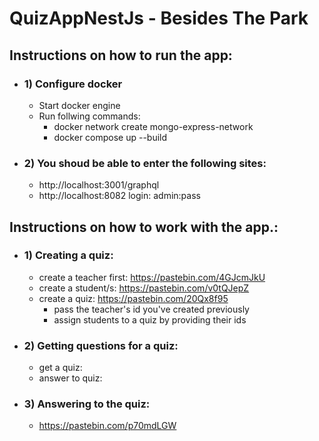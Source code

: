 # QuizAppNestJs - Besides The Park

## Instructions on how to run the app:
- ### 1) Configure docker
    - Start docker engine 
    - Run follwing commands: 
      - docker network create mongo-express-network
      - docker compose up --build
- ### 2) You shoud be able to enter the following sites:
    - http://localhost:3001/graphql
    - http://localhost:8082 login: admin:pass
## Instructions on how to work with the app.:
- ### 1) Creating a quiz:
    - create a teacher first: https://pastebin.com/4GJcmJkU
    - create a student/s: https://pastebin.com/v0tQJepZ
    - create a quiz: https://pastebin.com/20Qx8f95
        - pass the teacher's id you've created previously
        - assign students to a quiz by providing their ids
- ### 2) Getting questions for a quiz:
    - get a quiz:
    - answer to quiz:
- ### 3) Answering to the quiz:
    -  https://pastebin.com/p70mdLGW
